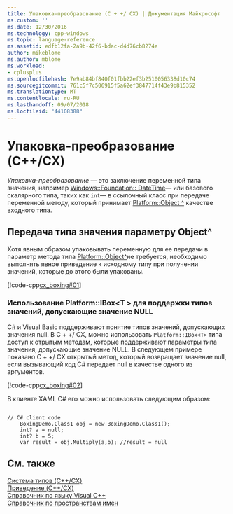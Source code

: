 ```yaml
---
title: Упаковка-преобразование (C + +/ CX) | Документация Майкрософт
ms.custom: ''
ms.date: 12/30/2016
ms.technology: cpp-windows
ms.topic: language-reference
ms.assetid: edfb12fa-2a9b-42f6-bdac-d4d76cb8274e
author: mikeblome
ms.author: mblome
ms.workload:
- cplusplus
ms.openlocfilehash: 7e9ab84bf840f01fbb22ef3b2510056338d10c74
ms.sourcegitcommit: 761c5f7c506915f5a62ef3847714f43e9b815352
ms.translationtype: MT
ms.contentlocale: ru-RU
ms.lasthandoff: 09/07/2018
ms.locfileid: "44108388"
---
```

# <a name="boxing-ccx"></a>Упаковка-преобразование (C++/CX)

*Упаковка-преобразование* — это заключение переменной типа значения, например [Windows::Foundation:: DateTime](https://msdn.microsoft.com/library/windows/apps/windows.foundation.datetime.aspx)— или базового скалярного типа, таких как `int`— в ссылочный класс при передаче переменной методу, который принимает [ Platform::Object ^](../cppcx/platform-object-class.md) качестве входного типа.

## <a name="passing-a-value-type-to-an-object-parameter"></a>Передача типа значения параметру Object^

Хотя явным образом упаковывать переменную для ее передачи в параметр метода типа [Platform::Object^](../cppcx/platform-object-class.md)не требуется, необходимо выполнять явное приведение к исходному типу при получении значений, которые до этого были упакованы.

[!code-cpp[cx_boxing#01](../cppcx/codesnippet/CPP/cx_boxing/class1.cpp#01)]

### <a name="using-platformiboxt-to-support-nullable-value-types"></a>Использование Platform::IBox\<T > для поддержки типов значений, допускающие значение NULL

C# и Visual Basic поддерживают понятие типов значений, допускающих значения null. В C + +/ CX, можно использовать `Platform::IBox<T>` типа доступ к отрытым методам, которые поддерживают параметры типа значения, допускающие значение NULL. В следующем примере показано C + +/ CX открытый метод, который возвращает значение null, если вызывающий код C# передает null в качестве одного из аргументов.

[!code-cpp[cx_boxing#02](../cppcx/codesnippet/CPP/cx_boxing/class1.h#02)]

В клиенте XAML C# его можно использовать следующим образом:

```

// C# client code
    BoxingDemo.Class1 obj = new BoxingDemo.Class1();
    int? a = null;
    int? b = 5;
    var result = obj.Multiply(a,b); //result = null

```

## <a name="see-also"></a>См. также

[Система типов (C++/CX)](../cppcx/type-system-c-cx.md)<br/>
[Приведение (C++/CX)](../cppcx/casting-c-cx.md)<br/>
[Справочник по языку Visual C++](../cppcx/visual-c-language-reference-c-cx.md)<br/>
[Справочник по пространствам имен](../cppcx/namespaces-reference-c-cx.md)